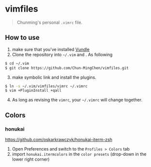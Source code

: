 # vimfiles
> Chunming's personal ```.vimrc``` file.

## How to use
1. make sure that you've installed [Vundle](https://github.com/VundleVim/Vundle.vim)
2. Clone the repository into ```~/.vim``` and . As following
  ```sh
  $ cd ~/.vim
  $ git clone https://github.com/Chun-MingChen/vimfiles.git
  ```
3. make symbolic link and install the plugins.
  ```sh
  $ ln -s ~/.vim/vimfiles/vimrc ~/.vimrc 
  $ vim +PluginInstall +qall
  ```
4. As long as revising the ```vimrc```, your  ```~/.vimrc``` will change together.

## Colors

### honukai
https://github.com/oskarkrawczyk/honukai-iterm-zsh

1. Open Preferences and switch to the ```Profiles > Colors``` tab
2. import ```honukai.itermcolors``` in the  ```color presets```   (drop-down in the lower right corner)
